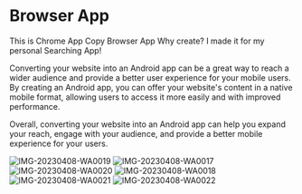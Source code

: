 # Browser App
This is Chrome App Copy Browser App Why create? I made it for my personal Searching App!


Converting your website into an Android app can be a great way to reach a wider audience and provide a better user experience for your mobile users. By creating an Android app, you can offer your website's content in a native mobile format, allowing users to access it more easily and with improved performance.  

Overall, converting your website into an Android app can help you expand your reach, engage with your audience, and provide a better mobile experience for your users.

![IMG-20230408-WA0019](https://user-images.githubusercontent.com/67718185/230721131-2344a81b-a2d8-4414-aadf-d7951157b75e.jpg)
![IMG-20230408-WA0017](https://user-images.githubusercontent.com/67718185/230721132-ba0400df-a34c-4b02-ada0-019d72df4d70.jpg)
![IMG-20230408-WA0020](https://user-images.githubusercontent.com/67718185/230721134-0a16c04e-486f-46c9-96a4-ad4b8374ffb8.jpg)
![IMG-20230408-WA0018](https://user-images.githubusercontent.com/67718185/230721135-18a26128-8813-4eeb-b785-fb90a0b1cd48.jpg)
![IMG-20230408-WA0021](https://user-images.githubusercontent.com/67718185/230721136-fc243fbc-bb13-4392-8cb5-b9a491b03970.jpg)
![IMG-20230408-WA0022](https://user-images.githubusercontent.com/67718185/230721137-6d4d6ed1-955d-441e-8517-28c598e41fa7.jpg)
